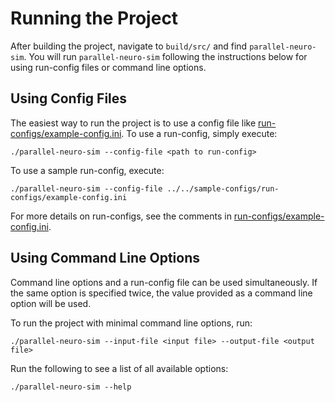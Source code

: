 Running the Project
=========
After building the project, navigate to `build/src/` and find `parallel-neuro-sim`. You will run `parallel-neuro-sim` following the instructions below for using run-config files or command line options.

## Using Config Files
The easiest way to run the project is to use a config file like [run-configs/example-config.ini](run-configs/example-config.ini). To use a run-config, simply execute:

```
./parallel-neuro-sim --config-file <path to run-config>
```

To use a sample run-config, execute:


```
./parallel-neuro-sim --config-file ../../sample-configs/run-configs/example-config.ini
```

For more details on run-configs, see the comments in [run-configs/example-config.ini](run-configs/example-config.ini).

## Using Command Line Options

Command line options and a run-config file can be used simultaneously. If the same option is specified twice, the value provided as a command line option will be used.

To run the project with minimal command line options, run:

```
./parallel-neuro-sim --input-file <input file> --output-file <output file>
```

Run the following to see a list of all available options:

```
./parallel-neuro-sim --help
```
